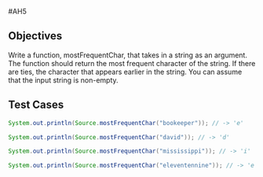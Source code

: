 #AH5

## Objectives

Write a function, mostFrequentChar, that takes in a string as an argument. 
The function should return the most frequent character of the string. If there are ties, 
the character that appears earlier in the string. You can assume that the input string is non-empty.

## Test Cases

```java
System.out.println(Source.mostFrequentChar("bookeeper")); // -> 'e'
```

```java
System.out.println(Source.mostFrequentChar("david")); // -> 'd'
```

```java
System.out.println(Source.mostFrequentChar("mississippi")); // -> 'i'
```

```java
System.out.println(Source.mostFrequentChar("eleventennine")); // -> 'e'
```
